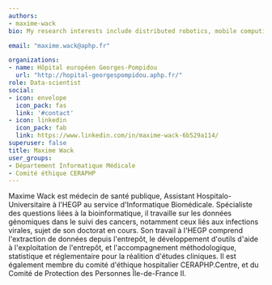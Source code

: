 ```yaml
---
authors:
- maxime-wack
bio: My research interests include distributed robotics, mobile computing and programmable matter.

email: "maxime.wack@aphp.fr"

organizations:
- name: Hôpital européen Georges-Pompidou
  url: "http://hopital-georgespompidou.aphp.fr/"
role: Data-scientist
social:
- icon: envelope
  icon_pack: fas
  link: '#contact'
- icon: linkedin
  icon_pack: fab
  link: https://www.linkedin.com/in/maxime-wack-6b529a114/
superuser: false
title: Maxime Wack
user_groups:
- Département Informatique Médicale
- Comité éthique CERAPHP
---
```


Maxime Wack est médecin de santé publique, Assistant Hospitalo-Universitaire à l'HEGP au service d'Informatique Biomédicale. Spécialiste des questions liées à la bioinformatique, il travaille sur les données génomiques dans le suivi des cancers, notamment ceux liés aux infections virales, sujet de son doctorat en cours. Son travail à l'HEGP comprend l'extraction de données depuis l'entrepôt, le développement d'outils d'aide à l'exploitation de l'entrepôt, et l'accompagnement méthodologique, statistique et réglementaire pour la réalition d'études cliniques. Il est également membre du comité d'éthique hospitalier CERAPHP.Centre, et du Comité de Protection des Personnes Île-de-France II.
